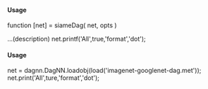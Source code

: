 
#### Usage

function [net] = siameDag( net, opts )

...(description)
net.printf('All',true,'format','dot');

#### Usage

net = dagnn.DagNN.loadobj(load('imagenet-googlenet-dag.met'));
net.print('All',ture,'format','dot');




